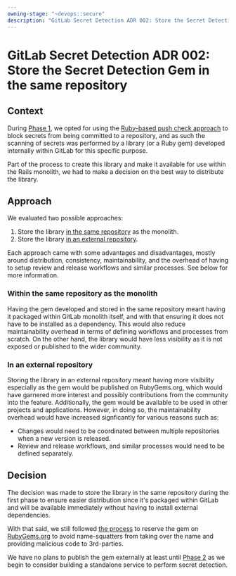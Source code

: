 ```yaml
---
owning-stage: "~devops::secure"
description: "GitLab Secret Detection ADR 002: Store the Secret Detection Gem in the same repository"
---
```


# GitLab Secret Detection ADR 002: Store the Secret Detection Gem in the same repository

## Context

During [Phase 1](../index.md#phase-1---ruby-pushcheck-pre-receive-integration), we opted for using the [Ruby-based push check approach](../decisions/001_use_ruby_push_check_approach_within_monolith.md) to block secrets from being committed to a repository, and as such the scanning of secrets was performed by a library (or a Ruby gem) developed internally within GitLab for this specific purpose.

Part of the process to create this library and make it available for use within the Rails monolith, we had to make a decision on the best way to distribute the library.

## Approach

We evaluated two possible approaches:

1. Store the library [in the same repository](../../../../development/gems.md#in-the-same-repo) as the monolith.
1. Store the library [in an external repository](../../../../development/gems.md#in-the-external-repo).

Each approach came with some advantages and disadvantages, mostly around distribution, consistency, maintainability, and the overhead of having to setup review and release workflows and similar processes. See below for more information.

### Within the same repository as the monolith

Having the gem developed and stored in the same repository meant having it packaged within GitLab monolith itself, and with that ensuring it does not have to be installed as a dependency. This would also reduce maintainability overhead in terms of defining workflows and processes from scratch. On the other hand, the library would have less visibility as it is not exposed or published to the wider community.

### In an external repository

Storing the library in an external repository meant having more visibility especially as the gem would be published on RubyGems.org, which would have garnered more interest and possibly contributions from the community into the feature. Additionally, the gem would be available to be used in other projects and applications. However, in doing so, the maintainability overhead would have increased signficantly for various reasons such as:

- Changes would need to be coordinated between multiple repositories when a new version is released.
- Review and release workflows, and similar processes would need to be defined separately.

## Decision

The decision was made to store the library in the same repository during the first phase to ensure easier distribution since it's packaged within GitLab and will be available immediately without having to install external dependencies.

With that said, we still followed [the process](../../../../development/gems.md#reserve-a-gem-name) to reserve the gem on [RubyGems.org](https://rubygems.org/gems/gitlab-secret_detection) to avoid name-squatters from taking over the name and providing malicious code to 3rd-parties.

We have no plans to publish the gem externally at least until [Phase 2](../index.md#phase-2---standalone-pre-receive-service) as we begin to consider building a standalone service to perform secret detection.
